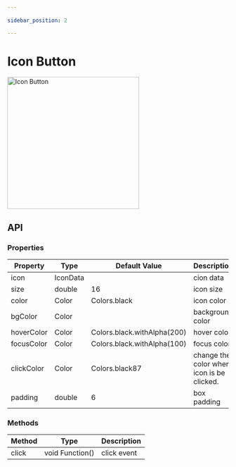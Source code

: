 ```yaml
---
 
sidebar_position: 2

---
```

 
# Icon Button

<img src='/icon_button.png' width="300" alt="Icon Button" />

## API

### Properties

| Property | Type| Default Value | Description|
| ------  | ---- | --- | --- |
| icon | IconData | | cion data |
| size | double | 16 | icon size |
| color | Color | Colors.black | icon color |
| bgColor | Color |  | background color |
| hoverColor | Color | Colors.black.withAlpha(200) | hover color |
| focusColor | Color | Colors.black.withAlpha(100) | focus color |
| clickColor | Color | Colors.black87 | change the color when icon is be clicked. |
| padding | double | 6 | box padding |

### Methods

| Method | Type | Description |
| ------| --- | ---- |
| click | void Function() | click event |
